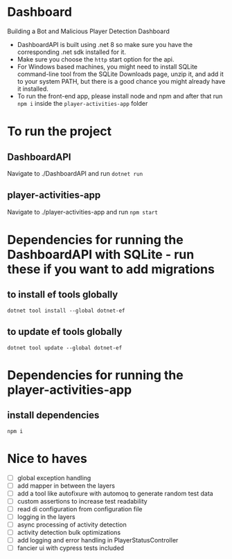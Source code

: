 # Dashboard
Building a Bot and Malicious Player Detection Dashboard

- DashboardAPI is built using .net 8 so make sure you have the corresponding .net sdk installed for it.
- Make sure you choose the `http` start option for the api.
- For Windows based machines, you might need to install SQLite command-line tool from the SQLite Downloads page, unzip it, and add it to your system PATH, but there is a good chance you might already have it installed.
- To run the front-end app, please install node and npm and after that run `npm i` inside the `player-activities-app` folder

# To run the project
## DashboardAPI
Navigate to ./DashboardAPI and run
`dotnet run`
## player-activities-app
Navigate to ./player-activities-app and run
`npm start`

# Dependencies for running the DashboardAPI with SQLite - run these if you want to add migrations
## to install ef tools globally
`dotnet tool install --global dotnet-ef`
## to update ef tools globally
`dotnet tool update --global dotnet-ef`

# Dependencies for running the player-activities-app
## install dependencies
`npm i`


# Nice to haves
 - [ ] global exception handling
 - [ ] add mapper in between the layers 
 - [ ] add a tool like autofixure with automoq to generate random test data
 - [ ] custom assertions to increase test readability
 - [ ] read di configuration from configuration file
 - [ ] logging in the layers
 - [ ] async processing of activity detection
 - [ ] activity detection bulk optimizations
 - [ ] add logging and error handling in PlayerStatusController
 - [ ] fancier ui with cypress tests included